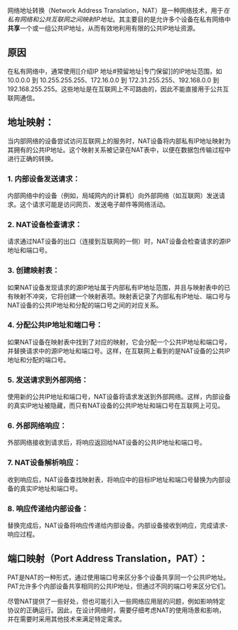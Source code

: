网络地址转换（Network Address Translation，NAT）是一种网络技术，用于*在私有网络和公共互联网之间映射IP地址*。其主要目的是允许多个设备在私有网络中**共享**一个或一组公共IP地址，从而有效地利用有限的公共IP地址资源。
## 原因
在私有网络中，通常使用[[介绍IP 地址#预留地址|专门保留]]的IP地址范围，如10.0.0.0 到 10.255.255.255、172.16.0.0 到 172.31.255.255、192.168.0.0 到 192.168.255.255。这些地址是在互联网上不可路由的，因此不能直接用于公共互联网通信。
## 地址映射：
当内部网络的设备尝试访问互联网上的服务时，NAT设备将内部私有IP地址映射为其拥有的公共IP地址。这个映射关系被记录在NAT表中，以便在数据包传输过程中进行正确的转换。
### 1. 内部设备发送请求：
   内部网络中的设备（例如，局域网内的计算机）向外部网络（如互联网）发送请求。这个请求可能是访问网页、发送电子邮件等网络活动。
### 2. NAT设备检查请求：
   请求通过NAT设备的出口（连接到互联网的一侧）时，NAT设备会检查请求的源IP地址和端口号。
### 3. 创建映射表：
   如果NAT设备发现请求的源IP地址属于内部私有IP地址范围，并且与映射表中的已有映射不冲突，它将创建一个映射表项。映射表记录了内部私有IP地址、端口号与NAT设备的公共IP地址和分配的端口号之间的对应关系。
### 4. 分配公共IP地址和端口号：
   如果NAT设备在映射表中找到了对应的映射，它会分配一个公共IP地址和端口号，并替换请求中的源IP地址和端口号。这样，在互联网上看到的是NAT设备的公共IP地址和分配的端口号。
### 5. 发送请求到外部网络：
   使用新的公共IP地址和端口号，NAT设备将请求发送到外部网络。这样，内部设备的真实IP地址被隐藏，而只有NAT设备的公共IP地址和端口号在互联网上可见。
### 6. 外部网络响应：
   外部网络接收到请求后，将响应返回给NAT设备的公共IP地址和端口号。
### 7. NAT设备解析响应：
   收到响应后，NAT设备查找映射表，将响应中的目标IP地址和端口号替换为内部设备的真实IP地址和端口号。
### 8. 响应传递给内部设备：
   替换完成后，NAT设备将响应传递给内部设备。内部设备接收到响应，完成请求-响应过程。

## 端口映射（Port Address Translation，PAT）：
PAT是NAT的一种形式，通过使用端口号来区分多个设备共享同一个公共IP地址。PAT允许多个内部设备共享相同的公共IP地址，但通过不同的端口号来区分它们。

尽管NAT提供了一些好处，但也可能引入一些网络应用层的问题，例如影响特定协议的正确运行。因此，在设计网络时，需要仔细考虑NAT的使用场景和影响，并在需要时采用其他技术来满足特定需求。